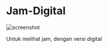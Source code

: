 # Jam-Digital

![screenshot](https://image.winudf.com/v2/image1/YmxhY2thcnQubGVkZGlnaWNsb2NrLmxpdmV3cF9zY3JlZW5fMF8xNTc4NTQ2NTc4XzAzNg/screen-0.jpg?fakeurl=1&type=.jpg)

Untuk melihat jam, dengan versi digital

